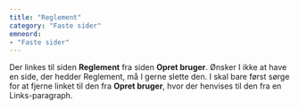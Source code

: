 ```yaml
---
title: "Reglement"
category: "Faste sider"
emneord:
- "Faste sider"
---
```


Der linkes til siden **Reglement** fra siden **Opret bruger**. Ønsker I ikke at have en side, der hedder Reglement, må I gerne slette den. I skal bare først sørge for at fjerne linket til den fra **Opret bruger**, hvor der henvises til den fra en Links-paragraph.



